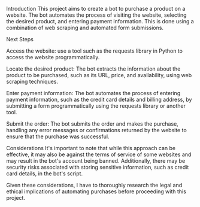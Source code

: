 Introduction
This project aims to create a bot to purchase a product on a website. The bot automates the process of visiting the
website, selecting the desired product, and entering payment information. This is done using a combination of web
scraping and automated form submissions.

Next Steps

Access the website: use a tool such as the requests library in Python to access the website programmatically.

Locate the desired product: The bot extracts the information about the product to be purchased, such as its URL, price,
and availability, using web scraping techniques.

Enter payment information: The bot automates the process of entering payment information, such as the credit card
details and billing address, by submitting a form programmatically using the requests library or another tool.

Submit the order: The bot submits the order and makes the purchase, handling any error messages or confirmations
returned by the website to ensure that the purchase was successful.

Considerations
It's important to note that while this approach can be effective, it may also be against the terms of service of some
websites and may result in the bot's account being banned. Additionally, there may be security risks associated with
storing sensitive information, such as credit card details, in the bot's script.

Given these considerations, I have to thoroughly research the legal and ethical implications of automating
purchases before proceeding with this project.